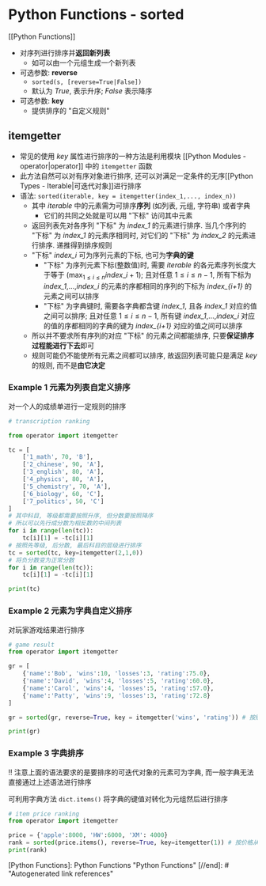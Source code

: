 # Python Functions - sorted

[[Python Functions]]

* 对序列进行排序并**返回新列表**
    * 如可以由一个元组生成一个新列表
* 可选参数: **reverse**
    * `sorted(s, [reverse=True|False])`
    * 默认为 *True*, 表示升序; *False* 表示降序
* 可选参数: **key**
    * 提供排序的 "自定义规则"

## itemgetter

* 常见的使用 *key* 属性进行排序的一种方法是利用模块 [[Python Modules - operator|operator]] 中的 `itemgetter` 函数
* 此方法自然可以对有序对象进行排序, 还可以对满足一定条件的无序[[Python Types - Iterable|可迭代对象]]进行排序
* 语法: `sorted(iterable, key = itemgetter(index_1,..., index_n))`
    * 其中 *iterable* 中的元素需为可排序**序列** (如列表, 元组, 字符串) 或者字典
        * 它们的共同之处就是可以用 "下标" 访问其中元素
    * 返回列表先对各序列 "下标" 为 *index_1* 的元素进行排序. 当几个序列的 "下标" 为 *index_1* 的元素序相同时, 对它们的 "下标" 为 *index_2* 的元素进行排序. 递推得到排序规则
    * "下标" *index_i* 可为序列元素的下标, 也可为**字典的键**
        * "下标" 为序列元素下标(整数值)时, 需要 *iterable* 的各元素序列长度大于等于 $(\max_{1\leqslant i\leqslant n}index\_i+1)$; 且对任意 $1\leqslant i\leqslant n-1$, 所有下标为 *index_1*,...,*index_i* 的元素的序都相同的序列的下标为 *index_{i+1}* 的元素之间可以排序
        * "下标" 为字典键时, 需要各字典都含键 *index_1*, 且各 *index_1* 对应的值之间可以排序; 且对任意 $1\leqslant i\leqslant n-1$, 所有键 *index_1*,...,*index_i* 对应的值的序都相同的字典的键为 *index_{i+1}* 对应的值之间可以排序
    * 所以并不要求所有序列的对应 "下标" 的元素之间都能排序, 只要**保证排序过程能进行下去**即可
    * 规则可能仍不能使所有元素之间都可以排序, 故返回列表可能只是满足 *key* 的规则, 而不是**由它决定**

### Example 1 元素为列表自定义排序

对一个人的成绩单进行一定规则的排序

```py
# transcription ranking

from operator import itemgetter

tc = [
    ['1_math', 70, 'B'],
    ['2_chinese', 90, 'A'],
    ['3_english', 80, 'A'],
    ['4_physics', 80, 'A'],
    ['5_chemistry', 70, 'A'],
    ['6_biology', 60, 'C'],
    ['7_politics', 50, 'C']
]
# 其中科目, 等级都需要按照升序, 但分数要按照降序
# 所以可以先行成分数为相反数的中间列表
for i in range(len(tc)):
    tc[i][1] = -tc[i][1]
# 按照先等级, 后分数, 最后科目的层级进行排序
tc = sorted(tc, key=itemgetter(2,1,0))
# 将负分数变为正常分数
for i in range(len(tc)):
    tc[i][1] = -tc[i][1]

print(tc)
```

### Example 2 元素为字典自定义排序

对玩家游戏结果进行排序

```Python
# game result
from operator import itemgetter

gr = [
    {'name':'Bob', 'wins':10, 'losses':3, 'rating':75.0},
    {'name':'David', 'wins':4, 'losses':5, 'rating':60.0},
    {'name':'Carol', 'wins':4, 'losses':5, 'rating':57.0},
    {'name':'Patty', 'wins':9, 'losses':3, 'rating':72.8}
]

gr = sorted(gr, reverse=True, key = itemgetter('wins', 'rating')) # 按照先 wins 后 rating 进行排序

print(gr)
```

### Example 3 字典排序

!! 注意上面的语法要求的是要排序的可迭代对象的元素可为字典, 而一般字典无法直接通过上述语法进行排序

可利用字典方法 `dict.items()` 将字典的键值对转化为元组然后进行排序

```py
# item price ranking
from operator import itemgetter

price = {'apple':8000, 'HW':6000, 'XM': 4000}
rank = sorted(price.items(), reverse=True, key=itemgetter(1)) # 按价格从高到低排列
print(rank)
```

[//begin]: # "Autogenerated link references for markdown compatibility"
[Python Functions]: Python Functions "Python Functions"
[//end]: # "Autogenerated link references"
